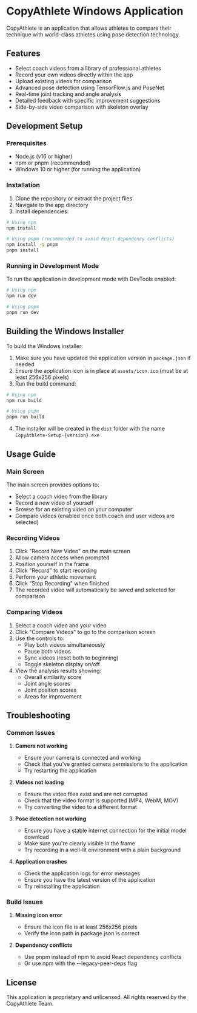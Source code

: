 # CopyAthlete Windows Application

CopyAthlete is an application that allows athletes to compare their technique with world-class athletes using pose detection technology.

## Features

- Select coach videos from a library of professional athletes
- Record your own videos directly within the app
- Upload existing videos for comparison
- Advanced pose detection using TensorFlow.js and PoseNet
- Real-time joint tracking and angle analysis
- Detailed feedback with specific improvement suggestions
- Side-by-side video comparison with skeleton overlay

## Development Setup

### Prerequisites

- Node.js (v16 or higher)
- npm or pnpm (recommended)
- Windows 10 or higher (for running the application)

### Installation

1. Clone the repository or extract the project files
2. Navigate to the app directory
3. Install dependencies:

```bash
# Using npm
npm install

# Using pnpm (recommended to avoid React dependency conflicts)
npm install -g pnpm
pnpm install
```

### Running in Development Mode

To run the application in development mode with DevTools enabled:

```bash
# Using npm
npm run dev

# Using pnpm
pnpm run dev
```

## Building the Windows Installer

To build the Windows installer:

1. Make sure you have updated the application version in `package.json` if needed
2. Ensure the application icon is in place at `assets/icon.ico` (must be at least 256x256 pixels)
3. Run the build command:

```bash
# Using npm
npm run build

# Using pnpm
pnpm run build
```

4. The installer will be created in the `dist` folder with the name `CopyAthlete-Setup-{version}.exe`

## Usage Guide

### Main Screen

The main screen provides options to:
- Select a coach video from the library
- Record a new video of yourself
- Browse for an existing video on your computer
- Compare videos (enabled once both coach and user videos are selected)

### Recording Videos

1. Click "Record New Video" on the main screen
2. Allow camera access when prompted
3. Position yourself in the frame
4. Click "Record" to start recording
5. Perform your athletic movement
6. Click "Stop Recording" when finished
7. The recorded video will automatically be saved and selected for comparison

### Comparing Videos

1. Select a coach video and your video
2. Click "Compare Videos" to go to the comparison screen
3. Use the controls to:
   - Play both videos simultaneously
   - Pause both videos
   - Sync videos (reset both to beginning)
   - Toggle skeleton display on/off
4. View the analysis results showing:
   - Overall similarity score
   - Joint angle scores
   - Joint position scores
   - Areas for improvement

## Troubleshooting

### Common Issues

1. **Camera not working**
   - Ensure your camera is connected and working
   - Check that you've granted camera permissions to the application
   - Try restarting the application

2. **Videos not loading**
   - Ensure the video files exist and are not corrupted
   - Check that the video format is supported (MP4, WebM, MOV)
   - Try converting the video to a different format

3. **Pose detection not working**
   - Ensure you have a stable internet connection for the initial model download
   - Make sure you're clearly visible in the frame
   - Try recording in a well-lit environment with a plain background

4. **Application crashes**
   - Check the application logs for error messages
   - Ensure you have the latest version of the application
   - Try reinstalling the application

### Build Issues

1. **Missing icon error**
   - Ensure the icon file is at least 256x256 pixels
   - Verify the icon path in package.json is correct

2. **Dependency conflicts**
   - Use pnpm instead of npm to avoid React dependency conflicts
   - Or use npm with the --legacy-peer-deps flag

## License

This application is proprietary and unlicensed. All rights reserved by the CopyAthlete Team.
